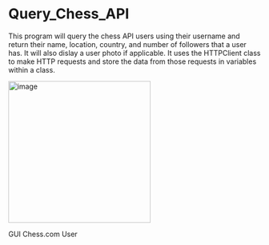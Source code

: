 # Query_Chess_API
This program will query the chess API users using their username and return their name, location, country, and number of followers that a user has. It will also dislay a user photo if applicable. It uses the HTTPClient class to make HTTP requests and store the data from those requests in variables within a class. 

<img width="284" alt="image" src="https://github.com/user-attachments/assets/811f8ec9-8351-4a41-81fe-09a4f649108a">

GUI Chess.com User 
